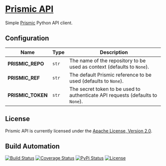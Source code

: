 # [Prismic API](http://prismic-api.hive.pt)

Simple [Prismic](http://prismic.io) Python API client.

## Configuration

| Name | Type | Description |
| ----- | ----- | ----- |
| **PRISMIC_REPO** | `str` | The name of the repository to be used as context (defaults to `None`). |
| **PRISMIC_REF** | `str` | The default Prismic reference to be used (defaults to `None`). |
| **PRISMIC_TOKEN** | `str` | The secret token to be used to authenticate API requests (defaults to `None`). |

## License

Prismic API is currently licensed under the [Apache License, Version 2.0](http://www.apache.org/licenses/).

## Build Automation

[![Build Status](https://app.travis-ci.com/hivesolutions/prismic_api.svg?branch=master)](https://travis-ci.com/github/hivesolutions/prismic_api)
[![Coverage Status](https://coveralls.io/repos/hivesolutions/prismic_api/badge.svg?branch=master)](https://coveralls.io/r/hivesolutions/prismic_api?branch=master)
[![PyPi Status](https://img.shields.io/pypi/v/prismic_api.svg)](https://pypi.python.org/pypi/prismic_api)
[![License](https://img.shields.io/badge/license-Apache%202.0-blue.svg)](https://www.apache.org/licenses/)
